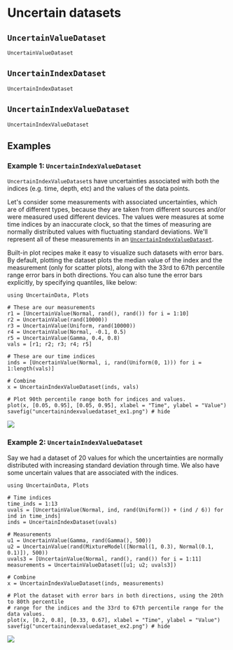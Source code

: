 # Uncertain datasets

## `UncertainValueDataset`

```@docs
UncertainValueDataset
```

## `UncertainIndexDataset`

```@docs
UncertainIndexDataset
```


## `UncertainIndexValueDataset`

```@docs
UncertainIndexValueDataset
```

## Examples

### Example 1: `UncertainIndexValueDataset`


`UncertainIndexValueDataset`s have uncertainties associated with both the 
indices (e.g. time, depth, etc) and the values of the data points.


Let's consider some measurements with associated uncertainties, which are of different types, 
because they are taken from different sources and/or were measured used different devices.
The values were measures at some time indices by an inaccurate clock, so that the times 
of measuring are normally distributed values with fluctuating standard deviations. We'll 
represent all of these measurements in an [`UncertainIndexValueDataset`](@ref).

Built-in plot recipes make it easy to visualize such datasets with error bars.
By default, plotting the dataset plots the median value of the index and the measurement 
(only for scatter plots), along with the 33rd to 67th percentile range error bars in both 
directions. You can also tune the error bars explicitly, by specifying
quantiles, like below:

```@example uivd1
using UncertainData, Plots

# These are our measurements
r1 = [UncertainValue(Normal, rand(), rand()) for i = 1:10]
r2 = UncertainValue(rand(10000))
r3 = UncertainValue(Uniform, rand(10000))
r4 = UncertainValue(Normal, -0.1, 0.5)
r5 = UncertainValue(Gamma, 0.4, 0.8)
vals = [r1; r2; r3; r4; r5]

# These are our time indices
inds = [UncertainValue(Normal, i, rand(Uniform(0, 1))) for i = 1:length(vals)]

# Combine
x = UncertainIndexValueDataset(inds, vals)

# Plot 90th percentile range both for indices and values.
plot(x, [0.05, 0.95], [0.05, 0.95], xlabel = "Time", ylabel = "Value")
savefig("uncertainindexvaluedataset_ex1.png") # hide
```

![](uncertainindexvaluedataset_ex1.png)

### Example 2: `UncertainIndexValueDataset`

Say we had a dataset of 20 values for which the uncertainties are normally distributed 
with increasing standard deviation through time. We also have some uncertain values 
that are associated with the indices.

```@example uivd2
using UncertainData, Plots

# Time indices
time_inds = 1:13
uvals = [UncertainValue(Normal, ind, rand(Uniform()) + (ind / 6)) for ind in time_inds]
inds = UncertainIndexDataset(uvals)

# Measurements
u1 = UncertainValue(Gamma, rand(Gamma(), 500))
u2 = UncertainValue(rand(MixtureModel([Normal(1, 0.3), Normal(0.1, 0.1)]), 500))
uvals3 = [UncertainValue(Normal, rand(), rand()) for i = 1:11]
measurements = UncertainValueDataset([u1; u2; uvals3])

# Combine
x = UncertainIndexValueDataset(inds, measurements)

# Plot the dataset with error bars in both directions, using the 20th to 80th percentile 
# range for the indices and the 33rd to 67th percentile range for the data values. 
plot(x, [0.2, 0.8], [0.33, 0.67], xlabel = "Time", ylabel = "Value")
savefig("uncertainindexvaluedataset_ex2.png") # hide
```

![](uncertainindexvaluedataset_ex2.png)
